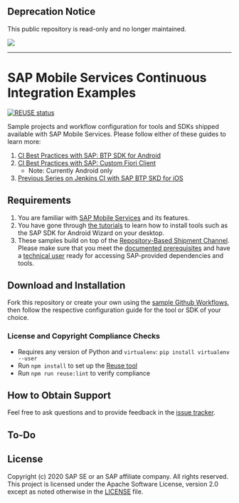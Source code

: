 ## Deprecation Notice

This public repository is read-only and no longer maintained.

![](https://img.shields.io/badge/STATUS-NOT%20CURRENTLY%20MAINTAINED-red.svg?longCache=true&style=flat)

---
# SAP Mobile Services Continuous Integration Examples

[![REUSE status](https://api.reuse.software/badge/github.com/SAP-samples/cloud-mobile-services-continuous-integration)](https://api.reuse.software/info/github.com/SAP-samples/cloud-mobile-services-continuous-integration)

Sample projects and workflow configuration for tools and SDKs shipped available with SAP Mobile Services. Please follow either of these guides to learn more:

1. [CI Best Practices with SAP: BTP SDK for Android](https://blogs.sap.com/2020/07/02/continuous-integration-ci-best-practices-with-sap-cloud-platform-sdk-for-android/)
1. [CI Best Practices with SAP: Custom Fiori Client](https://blogs.sap.com/2020/07/08/continuous-integration-ci-best-practices-with-sap-custom-fiori-client)
    * Note: Currently Android only
1. [Previous Series on Jenkins CI with SAP BTP SKD for iOS](https://blogs.sap.com/2020/06/15/continuous-integration-ci-best-practices-with-sap-cloud-platform-sdk-for-ios/)
## Requirements

1. You are familiar with [SAP Mobile Services](https://help.sap.com/doc/f53c64b93e5140918d676b927a3cd65b/Cloud/en-US/docs-en/index.html) and its features.
1. You have gone through [the tutorials](https://developers.sap.com/tutorial-navigator.html?tag=topic:mobile) to learn how to install tools such as the SAP SDK for Android Wizard on your desktop.
1. These samples build on top of the [Repository-Based Shipment Channel](https://help.sap.com/viewer/product/RBSC/Cloud/en-US). Please make sure that you meet the [documented prerequisites](https://help.sap.com/viewer/0a64be17478d4f5ba45d14ab62b0d74c/Cloud/en-US/896168db683a4115b885faa0718e5f20.html) and have a [technical user](https://help.sap.com/viewer/0a64be17478d4f5ba45d14ab62b0d74c/Cloud/en-US/7e83dfc309834942b441fc2106c5b7f5.html) ready for accessing SAP-provided dependencies and tools.

## Download and Installation

Fork this repository or create your own using the [sample Github Workflows](.github/workflows), then follow the respective configuration guide for the tool or SDK of your choice.

### License and Copyright Compliance Checks

* Requires any version of Python and `virtualenv`: `pip install virtualenv --user`
* Run `npm install` to set up the [Reuse tool](https://github.com/fsfe/reuse-tool)
* Run `npm run reuse:lint` to verify compliance

## How to Obtain Support

Feel free to ask questions and to provide feedback in the [issue tracker](/issues).

## To-Do

## License

Copyright (c) 2020 SAP SE or an SAP affiliate company. All rights reserved. This project is licensed under the Apache Software License, version 2.0 except as noted otherwise in the [LICENSE](LICENSE) file.
